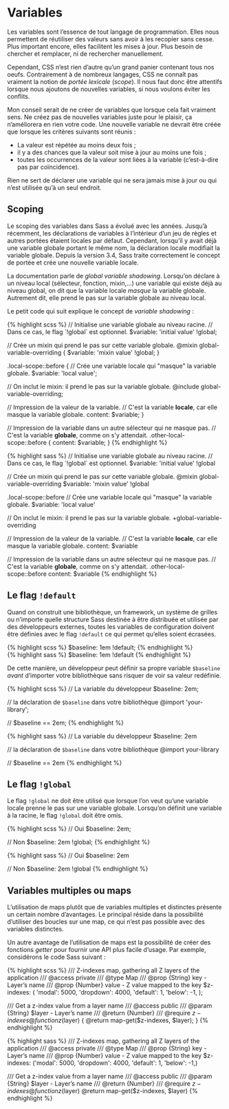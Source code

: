
# Variables

Les variables sont l’essence de tout langage de programmation. Elles nous permettent de réutiliser des valeurs sans avoir à les recopier sans cesse. Plus important encore, elles facilitent les mises à jour. Plus besoin de chercher et remplacer, ni de rechercher manuellement.

Cependant, CSS n’est rien d’autre qu’un grand panier contenant tous nos oeufs. Contrairement à de nombreux langages, CSS ne connaît pas vraiment la notion de *portée lexicale* (*scope*). Il nous faut donc être attentifs lorsque nous ajoutons de nouvelles variables, si nous voulons éviter les conflits.

Mon conseil serait de ne créer de variables que lorsque cela fait vraiment sens. Ne créez pas de nouvelles variables juste pour le plaisir, ça n’améliorera en rien votre code. Une nouvelle variable ne devrait être créée que lorsque les critères suivants sont réunis&nbsp;:


* La valeur est répétée au moins deux fois&nbsp;;
* il y a des chances que la valeur soit mise à jour au moins une fois&nbsp;;
* toutes les occurrences de la valeur sont liées à la variable (c’est-à-dire pas par coïncidence).

Rien ne sert de déclarer une variable qui ne sera jamais mise à jour ou qui n’est utilisée qu’à un seul endroit.






## Scoping

Le scoping des variables dans Sass a évolué avec les années. Jusqu’à récemment, les déclarations de variables à l’intérieur d’un jeu de règles et autres portées étaient locales par défaut. Cependant, lorsqu’il y avait déjà une variable globale portant le même nom, la déclaration locale modifiait la variable globale. Depuis la version 3.4, Sass traite correctement le concept de portée et crée une nouvelle variable locale.

La documentation parle de *global variable shadowing*. Lorsqu’on déclare à un niveau local (sélecteur, fonction, mixin,...) une variable qui existe déjà au niveau global, on dit que la variable locale *masque* la variable globale. Autrement dit, elle prend le pas sur la variable globale au niveau local.

Le petit code qui suit explique le concept de *variable shadowing*&nbsp;:


<div class="code-block">
  <div class="code-block__wrapper" data-syntax="scss">
{% highlight scss %}
// Initialise une variable globale au niveau racine.
// Dans ce cas, le flag `!global` est optionnel.
$variable: 'initial value' !global;

// Crée un mixin qui prend le pas sur cette variable globale.
@mixin global-variable-overriding {
  $variable: 'mixin value' !global;
}

.local-scope::before {
  // Crée une variable locale qui "masque" la variable globale.
  $variable: 'local value';

  // On inclut le mixin: il prend le pas sur la variable globale.
  @include global-variable-overriding;

  // Impression de la valeur de la variable.
  // C'est la variable **locale**, car elle masque la variable globale.
  content: $variable;
}

// Impression de la variable dans un autre sélecteur qui ne masque pas.
// C'est la variable **globale**, comme on s'y attendait.
.other-local-scope::before {
  content: $variable;
}
{% endhighlight %}
  </div>
  <div class="code-block__wrapper" data-syntax="sass">
{% highlight sass %}
// Initialise une variable globale au niveau racine.
// Dans ce cas, le flag `!global` est optionnel.
$variable: 'initial value' !global

// Crée un mixin qui prend le pas sur cette variable globale.
@mixin global-variable-overriding
  $variable: 'mixin value' !global

.local-scope::before
 // Crée une variable locale qui "masque" la variable globale.
  $variable: 'local value'

  // On inclut le mixin: il prend le pas sur la variable globale.
  +global-variable-overriding

  // Impression de la valeur de la variable.
  // C'est la variable **locale**, car elle masque la variable globale.
  content: $variable

// Impression de la variable dans un autre sélecteur qui ne masque pas.
// C'est la variable **globale**, comme on s'y attendait.
.other-local-scope::before
  content: $variable
{% endhighlight %}
  </div>
</div>






## Le flag `!default`

Quand on construit une bibliothèque, un framework, un système de grilles ou n’importe quelle structure Sass destinée à être distribuée et utilisée par des développeurs externes, toutes les variables de configuration doivent être définies avec le flag `!default` ce qui permet qu’elles soient écrasées.


<div class="code-block">
  <div class="code-block__wrapper" data-syntax="scss">
{% highlight scss %}
$baseline: 1em !default;
{% endhighlight %}
  </div>
  <div class="code-block__wrapper" data-syntax="sass">
{% highlight sass %}
$baseline: 1em !default
{% endhighlight %}
  </div>
</div>

De cette manière, un développeur peut définir sa propre variable `$baseline` *avant* d’importer votre bibliothèque sans risquer de voir sa valeur redéfinie.


<div class="code-block">
  <div class="code-block__wrapper" data-syntax="scss">
{% highlight scss %}
// La variable du développeur
$baseline: 2em;

// la déclaration de `$baseline` dans votre bibliothèque
@import 'your-library';

// $baseline == 2em;
{% endhighlight %}
  </div>
  <div class="code-block__wrapper" data-syntax="sass">
{% highlight sass %}
// La variable du développeur
$baseline: 2em

// la déclaration de `$baseline` dans votre bibliothèque
@import your-library

// $baseline == 2em
{% endhighlight %}
  </div>
</div>






## Le flag `!global`

Le flag `!global` ne doit être utilisé que lorsque l’on veut qu’une variable locale prenne le pas sur une variable globale. Lorsqu’on définit une variable à la racine, le flag `!global` doit être omis.


<div class="code-block">
  <div class="code-block__wrapper" data-syntax="scss">
{% highlight scss %}
// Oui
$baseline: 2em;

// Non
$baseline: 2em !global;
{% endhighlight %}
  </div>
  <div class="code-block__wrapper" data-syntax="sass">
{% highlight sass %}
// Oui
$baseline: 2em

// Non
$baseline: 2em !global
{% endhighlight %}
  </div>
</div>






## Variables multiples ou maps

L’utilisation de maps plutôt que de variables multiples et distinctes présente un certain nombre d’avantages. Le principal réside dans la possibilité d’utiliser des boucles sur une map, ce qui n’est pas possible avec des variables distinctes.

Un autre avantage de l’utilisation de maps est la possibilité de créer des fonctions *getter* pour fournir une API plus facile d’usage. Par exemple, considérons le code Sass suivant&nbsp;:


<div class="code-block">
  <div class="code-block__wrapper" data-syntax="scss">
{% highlight scss %}
/// Z-indexes map, gathering all Z layers of the application
/// @access private
/// @type Map
/// @prop {String} key - Layer’s name
/// @prop {Number} value - Z value mapped to the key
$z-indexes: (
  'modal': 5000,
  'dropdown': 4000,
  'default': 1,
  'below': -1,
);

/// Get a z-index value from a layer name
/// @access public
/// @param {String} $layer - Layer’s name
/// @return {Number}
/// @require $z-indexes
@function z($layer) {
  @return map-get($z-indexes, $layer);
}
{% endhighlight %}
  </div>
  <div class="code-block__wrapper" data-syntax="sass">
{% highlight sass %}
/// Z-indexes map, gathering all Z layers of the application
/// @access private
/// @type Map
/// @prop {String} key - Layer’s name
/// @prop {Number} value - Z value mapped to the key
$z-indexes: ('modal': 5000, 'dropdown': 4000, 'default': 1, 'below': -1,)

/// Get a z-index value from a layer name
/// @access public
/// @param {String} $layer - Layer’s name
/// @return {Number}
/// @require $z-indexes
@function z($layer)
  @return map-get($z-indexes, $layer)
{% endhighlight %}
  </div>
</div>
